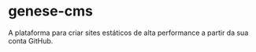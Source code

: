 # genese-cms
A plataforma para criar sites estáticos de alta performance a partir da sua conta GitHub.
